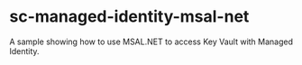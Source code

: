 # sc-managed-identity-msal-net
A sample showing how to use MSAL.NET to access Key Vault with Managed Identity.
